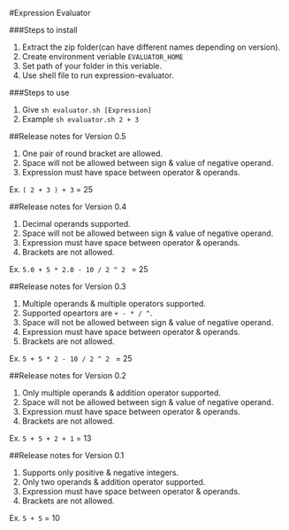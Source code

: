 #Expression Evaluator

###Steps to install
1) Extract the zip folder(can have different names depending on version).
2) Create environment veriable `EVALUATOR_HOME`    
3) Set path of your folder in this veriable.    
4) Use shell file to run expression-evaluator.    


###Steps to use
1) Give `sh evaluator.sh [Expression]`    
2) Example `sh evaluator.sh 2 + 3`

##Release notes for Version 0.5
1) One pair of round bracket are allowed.
2) Space will not be allowed between sign & value of negative operand.
3) Expression must have space between operator & operands.

Ex. `( 2 + 3 ) + 3` = 25

##Release notes for Version 0.4
1) Decimal operands supported.
1) Space will not be allowed between sign & value of negative operand.
2) Expression must have space between operator & operands.
3) Brackets are not allowed.

Ex. `5.0 + 5 * 2.0 - 10 / 2 ^ 2 ` = 25

##Release notes for Version 0.3
1) Multiple operands & multiple operators supported.     
2) Supported opeartors are `+ - * / ^`.    
2) Space will not be allowed between sign & value of negative operand.    
3) Expression must have space between operator & operands.       
4) Brackets are not allowed.     

Ex. `5 + 5 * 2 - 10 / 2 ^ 2 ` = 25

##Release notes for Version 0.2
1) Only multiple operands & addition operator supported.    
2) Space will not be allowed between sign & value of negative operand.    
3) Expression must have space between operator & operands.    
4) Brackets are not allowed.     

Ex. `5 + 5 + 2 + 1` = 13

##Release notes for Version 0.1
1) Supports only positive & negative integers.    
2) Only two operands & addition operator supported.    
3) Expression must have space between operator & operands.    
4) Brackets are not allowed.     

Ex. `5 + 5` = 10
